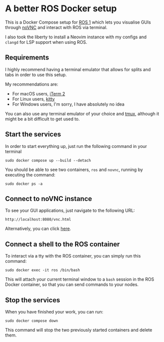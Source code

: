 # A better ROS Docker setup

This is a Docker Compose setup for [ROS 1](https://www.ros.org/) which lets you visualise GUIs through [noVNC](https://github.com/theasp/docker-novnc) and interact with ROS via terminal.

I also took the liberty to install a Neovim instance with my configs and `clangd` for LSP support when using ROS.

## Requirements

I highly recommend having a terminal emulator that allows for splits and tabs in order to use this setup.

My recommendations are:

- For macOS users, [iTerm 2](https://iterm2.com/)
- For Linux users, [kitty](https://sw.kovidgoyal.net/kitty/)
- For Windows users, I'm sorry, I have absolutely no idea

You can also use any terminal emulator of your choice and [tmux](https://github.com/tmux/tmux/wiki), although it might be a bit difficult to get used to.

## Start the services

In order to start everything up, just run the following command in your terminal

```
sudo docker compose up --build --detach
```

You should be able to see two containers, `ros` and `novnc`, running by executing the command:

```
sudo docker ps -a
```

## Connect to noVNC instance

To see your GUI applications, just navigate to the following URL:

```
http://localhost:8080/vnc.html
```

Alternatively, you can click [here](http://localhost:8080/vnc.html).

## Connect a shell to the ROS container

To interact via a tty with the ROS container, you can simply run this command:

```
sudo docker exec -it ros /bin/bash
```

This will attach your current terminal window to a `bash` session in the ROS Docker container, so that you can send commands to your nodes.

## Stop the services

When you have finished your work, you can run:

```
sudo docker compose down
```

This command will stop the two previously started containers and delete them.
